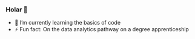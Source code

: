### Holar 👋

<!--

**hafybufya/hafybufya** is a ✨ _special_ ✨ repository because its `README.md` (this file) appears on your GitHub profile.

Here are some ideas to get you started:
-->

- 🌱 I’m currently learning the basics of code
- ⚡ Fun fact: On the data analytics pathway on a degree apprenticeship
